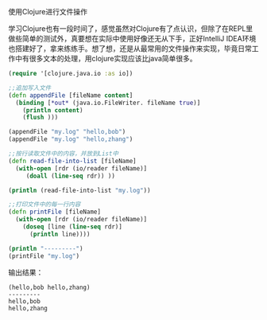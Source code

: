 使用Clojure进行文件操作

学习Clojure也有一段时间了，感觉虽然对Clojure有了点认识，但除了在REPL里做些简单的测试外，真要想在实际中使用好像还无从下手，正好IntelliJ IDEA环境也搭建好了，拿来练练手。想了想，还是从最常用的文件操作来实现，毕竟日常工作中有很多文本的处理，用clojure实现应该比java简单很多。 
```clojure
(require '[clojure.java.io :as io])

;;追加写入文件
(defn appendFile [fileName content]
  (binding [*out* (java.io.FileWriter. fileName true)]
    (println content)
    (flush )))

(appendFile "my.log" "hello,bob")
(appendFile "my.log" "hello,zhang")

;;按行读取文件中的内容，并放到List中
(defn read-file-into-list [fileName]
  (with-open [rdr (io/reader fileName)]
     (doall (line-seq rdr)) ))

(println (read-file-into-list "my.log"))

;;打印文件中的每一行内容
(defn printFile [fileName]
  (with-open [rdr (io/reader fileName)]
    (doseq [line (line-seq rdr)]
      (println line))))

(println "---------")
(printFile "my.log")
```

输出结果： 
```
(hello,bob hello,zhang)
---------
hello,bob
hello,zhang
```